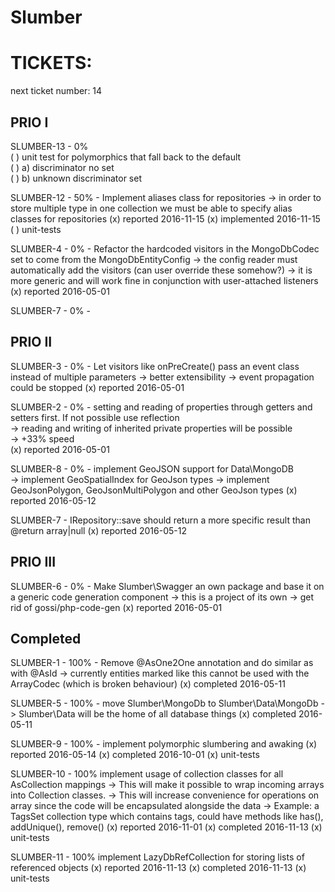 # Slumber

# TICKETS:

next ticket number: 14

## PRIO I

SLUMBER-13 - 0%  
    ( ) unit test for polymorphics that fall back to the default  
       ( ) a) discriminator no set  
       ( ) b) unknown discriminator set  

SLUMBER-12 - 50% - Implement aliases class for repositories
    -> in order to store multiple type in one collection we must be able to specify alias classes for repositories
    (x) reported 2016-11-15
    (x) implemented 2016-11-15
    ( ) unit-tests
    
SLUMBER-4 - 0% - Refactor the hardcoded visitors in the MongoDbCodec set to come from the MongoDbEntityConfig
    -> the config reader must automatically add the visitors (can user override these somehow?)
    -> it is more generic and will work fine in conjunction with user-attached listeners  
    (x) reported 2016-05-01
    
SLUMBER-7 - 0% -    
    
## PRIO II

SLUMBER-3 - 0% - Let visitors like onPreCreate() pass an event class instead of multiple parameters
    -> better extensibility
    -> event propagation could be stopped
    (x) reported 2016-05-01
  
SLUMBER-2 - 0% - setting and reading of properties through getters and setters first. If not possible use reflection  
    -> reading and writing of inherited private properties will be possible  
    -> +33% speed  
    (x) reported 2016-05-01

SLUMBER-8 - 0% - implement GeoJSON support for Data\MongoDB   
    -> implement GeoSpatialIndex for GeoJson types
    -> implement GeoJsonPolygon, GeoJsonMultiPolygon and other GeoJson types
    (x) reported 2016-05-12

SLUMBER-7 - IRepository::save should return a more specific result than @return array|null
    (x) reported 2016-05-12

## PRIO III

SLUMBER-6 - 0% - Make Slumber\Swagger an own package and base it on a generic code generation component
    -> this is a project of its own 
    -> get rid of gossi/php-code-gen
    (x) reported 2016-05-01


## Completed

SLUMBER-1 - 100% - Remove @AsOne2One annotation and do similar as with @AsId
  -> currently entities marked like this cannot be used with the ArrayCodec (which is broken behaviour)
  (x) completed 2016-05-11      
     
SLUMBER-5 - 100% - move Slumber\MongoDb to Slumber\Data\MongoDb
  -> Slumber\Data will be the home of all database things
  (x) completed 2016-05-11  
     
SLUMBER-9 - 100% - implement polymorphic slumbering and awaking
  (x) reported 2016-05-14
  (x) completed 2016-10-01
  (x) unit-tests
       
SLUMBER-10 - 100% implement usage of collection classes for all AsCollection mappings
  -> This will make it possible to wrap incoming arrays into Collection classes.
  -> This will increase convenience for operations on array since the code will be encapsulated alongside the data
  -> Example: a TagsSet collection type which contains tags, could have methods like has(), addUnique(), remove()
  (x) reported 2016-11-01
  (x) completed 2016-11-13
  (x) unit-tests
     
SLUMBER-11 - 100% implement LazyDbRefCollection for storing lists of referenced objects
  (x) reported 2016-11-13
  (x) completed 2016-11-13
  (x) unit-tests

